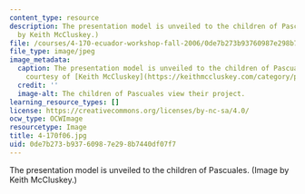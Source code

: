 ```yaml
---
content_type: resource
description: The presentation model is unveiled to the children of Pascuales. (Image
  by Keith McCluskey.)
file: /courses/4-170-ecuador-workshop-fall-2006/0de7b273b93760987e298b7440df07f7_4-170f06.jpg
file_type: image/jpeg
image_metadata:
  caption: The presentation model is unveiled to the children of Pascuales. (Image
    courtesy of [Keith McCluskey](https://keithmccluskey.com/category/photography/).)
  credit: ''
  image-alt: The children of Pascuales view their project.
learning_resource_types: []
license: https://creativecommons.org/licenses/by-nc-sa/4.0/
ocw_type: OCWImage
resourcetype: Image
title: 4-170f06.jpg
uid: 0de7b273-b937-6098-7e29-8b7440df07f7
---
```

The presentation model is unveiled to the children of Pascuales. (Image by Keith McCluskey.)